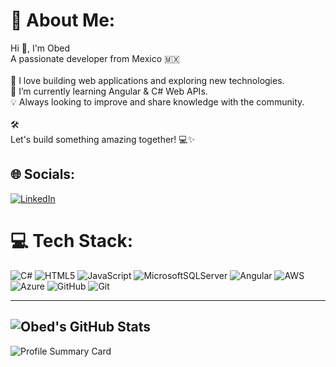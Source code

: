 # 💫 About Me:
Hi 👋, I'm Obed<br>A passionate developer from Mexico 🇲🇽<br><br>🚀 I love building web applications and exploring new technologies.<br>🌱 I’m currently learning Angular & C# Web APIs.<br>💡 Always looking to improve and share knowledge with the community.<br><br>🛠️ <br>Let's build something amazing together! 💻✨


## 🌐 Socials:
[![LinkedIn](https://img.shields.io/badge/LinkedIn-%230077B5.svg?logo=linkedin&logoColor=white)](https://linkedin.com/in/https://www.linkedin.com/in/obedhinojosaenriquez/) 

# 💻 Tech Stack:
![C#](https://img.shields.io/badge/c%23-%23239120.svg?style=for-the-badge&logo=csharp&logoColor=white) ![HTML5](https://img.shields.io/badge/html5-%23E34F26.svg?style=for-the-badge&logo=html5&logoColor=white) ![JavaScript](https://img.shields.io/badge/javascript-%23323330.svg?style=for-the-badge&logo=javascript&logoColor=%23F7DF1E) ![MicrosoftSQLServer](https://img.shields.io/badge/Microsoft%20SQL%20Server-CC2927?style=for-the-badge&logo=microsoft%20sql%20server&logoColor=white) ![Angular](https://img.shields.io/badge/angular-%23DD0031.svg?style=for-the-badge&logo=angular&logoColor=white) ![AWS](https://img.shields.io/badge/AWS-%23FF9900.svg?style=for-the-badge&logo=amazon-aws&logoColor=white) ![Azure](https://img.shields.io/badge/azure-%230072C6.svg?style=for-the-badge&logo=microsoftazure&logoColor=white) ![GitHub](https://img.shields.io/badge/github-%23121011.svg?style=for-the-badge&logo=github&logoColor=white) ![Git](https://img.shields.io/badge/git-%23F05033.svg?style=for-the-badge&logo=git&logoColor=white)



---
![Obed's GitHub Stats](https://github-readme-stats.vercel.app/api?username=dmast00&show_icons=true&theme=radical)
---
![Profile Summary Card](https://github-profile-summary-cards.vercel.app/api/cards/repos-per-language?username=dmast00&theme=monokai)




<!-- Proudly created with GPRM ( https://gprm.itsvg.in ) -->

